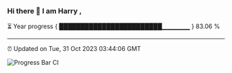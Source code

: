 ### Hi there 👋 I am Harry , 

⏳ Year progress { ████████████████████████▁▁▁▁▁▁ } 83.06 %

---

⏰ Updated on Tue, 31 Oct 2023 03:44:06 GMT

![Progress Bar CI](https://github.com/duykhang68/duykhang68/workflows/Progress%20Bar%20CI/badge.svg)
